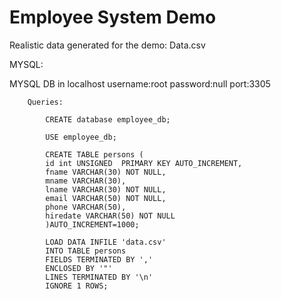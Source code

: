 # Employee System Demo

Realistic data generated for the demo:
Data.csv


MYSQL:

MYSQL DB in localhost
		username:root
		password:null
		port:3305

		Queries:

			CREATE database employee_db;

			USE employee_db;

			CREATE TABLE persons (
			id int UNSIGNED  PRIMARY KEY AUTO_INCREMENT,
			fname VARCHAR(30) NOT NULL,
			mname VARCHAR(30),
			lname VARCHAR(30) NOT NULL,
			email VARCHAR(50) NOT NULL,
			phone VARCHAR(50),
			hiredate VARCHAR(50) NOT NULL
			)AUTO_INCREMENT=1000;

			LOAD DATA INFILE 'data.csv' 
			INTO TABLE persons 
			FIELDS TERMINATED BY ',' 
			ENCLOSED BY '"'
			LINES TERMINATED BY '\n'
			IGNORE 1 ROWS;

